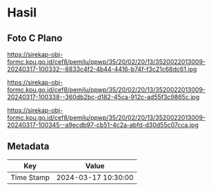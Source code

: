 # Hasil

## Foto C Plano

https://sirekap-obj-formc.kpu.go.id/cef8/pemilu/ppwp/35/20/02/20/13/3520022013009-20240317-100332--8833c4f2-4b44-4416-b74f-f3c21c68dc61.jpg

https://sirekap-obj-formc.kpu.go.id/cef8/pemilu/ppwp/35/20/02/20/13/3520022013009-20240317-100338--360db2bc-d182-45ca-912c-ad55f3c9865c.jpg

https://sirekap-obj-formc.kpu.go.id/cef8/pemilu/ppwp/35/20/02/20/13/3520022013009-20240317-100345--a9ecdb97-cb51-4c2a-abfd-d30d55c07cca.jpg


## Metadata

| Key        | Value               |
| ---------- | ------------------- |
| Time Stamp | 2024-03-17 10:30:00 |




